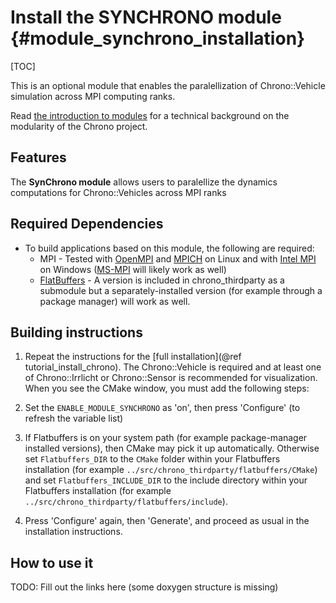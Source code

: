 Install the SYNCHRONO module   {#module_synchrono_installation}
===============================

[TOC]

This is an optional module that enables the paralellization of Chrono::Vehicle simulation across MPI computing ranks.

Read [the introduction to modules](modularity.html) for a technical
background on the modularity of the Chrono project.


## Features

The **SynChrono module** allows users to paralellize the dynamics computations for Chrono::Vehicles across MPI ranks


## Required Dependencies

- To build applications based on this module, the following are required:
  * MPI - Tested with [OpenMPI](https://www.open-mpi.org/) and [MPICH](https://www.mpich.org/) on Linux and with [Intel MPI](https://software.intel.com/en-us/mpi-library/choose-download/windows) on Windows ([MS-MPI](https://docs.microsoft.com/en-us/message-passing-interface/microsoft-mpi) will likely work as well)
  * [FlatBuffers](http://google.github.io/flatbuffers/) - A version is included in chrono_thirdparty as a submodule but a separately-installed version (for example through a package manager) will work as well.

## Building instructions

1. Repeat the instructions for the [full installation](@ref tutorial_install_chrono). The Chrono::Vehicle is required and at least one of Chrono::Irrlicht or Chrono::Sensor is recommended for visualization. When you see the CMake window, you must add the following steps:

2. Set the `ENABLE_MODULE_SYNCHRONO` as 'on', then press 'Configure' (to refresh the variable list)

3. If Flatbuffers is on your system path (for example package-manager installed versions), then CMake may pick it up automatically. Otherwise set `Flatbuffers_DIR` to the `CMake` folder within your Flatbuffers installation (for example `../src/chrono_thirdparty/flatbuffers/CMake`) and set `Flatbuffers_INCLUDE_DIR` to the include directory within your Flatbuffers installation (for example `../src/chrono_thirdparty/flatbuffers/include`).

4. Press 'Configure' again, then 'Generate', and proceed as usual in the installation instructions.


## How to use it

TODO: Fill out the links here (some doxygen structure is missing)
